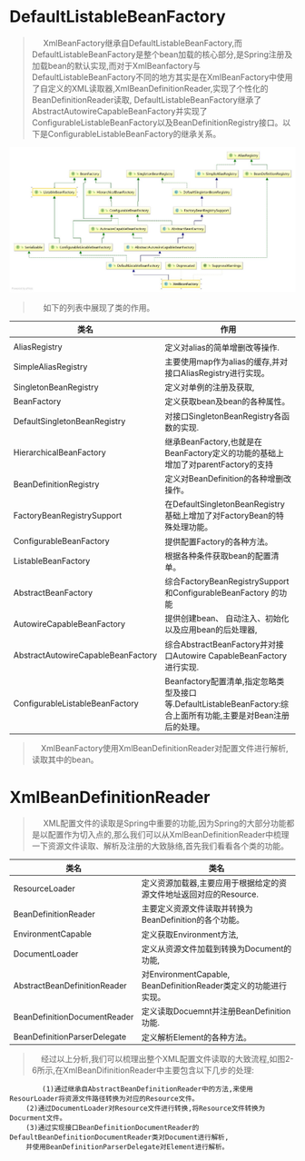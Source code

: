# DefaultListableBeanFactory

>&nbsp;&nbsp;&nbsp;&nbsp;	XmlBeanFactory继承自DefaultListableBeanFactory,而DefaultListableBeanFactory是整个bean加载的核心部分,是Spring注册及加载bean的默认实现,而对于XmlBeanfactory与DefaultListableBeanFactory不同的地方其实是在XmlBeanFactory中使用了自定义的XML读取器,XmlBeanDefinitionReader,实现了个性化的BeanDefinitionReader读取, DefaultListableBeanFactory继承了AbstractAutowireCapableBeanFactory并实现了ConfigurableListableBeanFactory以及BeanDefinitionRegistry接口。以下是ConfigurableListableBeanFactory的继承关系。

![在这里插入图片描述](https://github.com/wuxiaobo000111/pictures/blob/master/2019-05-10/1.jpg?raw=true)


>&nbsp;&nbsp;&nbsp;&nbsp; 如下的列表中展现了类的作用。

| 类名| 作用|
|--|--|
|  |  |
|AliasRegistry|定义对alias的简单增删改等操作.|
|SimpleAliasRegistry|主要使用map作为alias的缓存,并对接口AliasRegistry进行实现。|
|SingletonBeanRegistry|定义对单例的注册及获取,|
|BeanFactory|定义获取bean及bean的各种属性。|
|DefaultSingletonBeanRegistry|对接口SingletonBeanRegistry各函数的实现.|
|HierarchicalBeanFactory|继承BeanFactory,也就是在BeanFactory定义的功能的基础上增加了对parentFactory的支持|
|BeanDefinitionRegistry|定义对BeanDefinition的各种增删改操作。|
|FactoryBeanRegistrySupport|在DefaultSingletonBeanRegistry基础上增加了对FactoryBean的特殊处理功能。|
|ConfigurableBeanFactory|提供配置Factory的各种方法。|
|ListableBeanFactory|根据各种条件获取bean的配置清单。|
|AbstractBeanFactory|综合FactoryBeanRegistrySupport和ConfigurableBeanFactory 的功能|
|AutowireCapableBeanFactory|提供创建bean、 自动注入、初始化以及应用bean的后处理器,|
|AbstractAutowireCapableBeanFactory|综合AbstractBeanFactory并对接口Autowire CapableBeanFactory进行实现.|
|ConfigurableListableBeanFactory|Beanfactory配置清单,指定忽略类型及接口等.DefaultListableBeanFactory:综合上面所有功能,主要是对Bean注册后的处理。|


>&nbsp;&nbsp;&nbsp;&nbsp;XmlBeanFactory使用XmlBeanDefinitionReader对配置文件进行解析,读取其中的bean。

# XmlBeanDefinitionReader

>&nbsp;&nbsp;&nbsp;&nbsp;	XML配置文件的读取是Spring中重要的功能,因为Spring的大部分功能都是以配置作为切入点的,那么我们可以从XmlBeanDefinitionReader中梳理一下资源文件读取、解析及注册的大致脉络,首先我们看看各个类的功能。

| 类名 | 类名 |
|--|--|
|  ResourceLoader|  定义资源加载器,主要应用于根据给定的资源文件地址返回对应的Resource.|  
|  BeanDefinitionReader|主要定义资源文件读取并转换为BeanDefinition的各个功能。|   
 |EnvironmentCapable|定义获取Environment方法,|
|DocumentLoader|定义从资源文件加载到转换为Document的功能,|
|AbstractBeanDefinitionReader|对EnvironmentCapable, BeanDefinitionReader类定义的功能进行实现。|
|BeanDefinitionDocumentReader|定义读取Docuemnt并注册BeanDefinition功能.|
|BeanDefinitionParserDelegate|定义解析Element的各种方法。|

>&nbsp;&nbsp;&nbsp;&nbsp;经过以上分析,我们可以梳理出整个XML配置文件读取的大致流程,如图2-6所示,在XmlBeanDifinitionReader中主要包含以下几步的处理:

```
        (1)通过继承自AbstractBeanDefinitionReader中的方法,来使用ResourLoader将资源文件路径转换为对应的Resource文件。
	(2)通过DocumentLoader对Resource文件进行转换,将Resource文件转换为Docurment文件。
	(3)通过实现接口BeanDefinitionDocumentReader的DefaultBeanDefinitionDocumentReader类对Document进行解析,
    并使用BeanDefinitionParserDelegate对Element进行解析。
```
